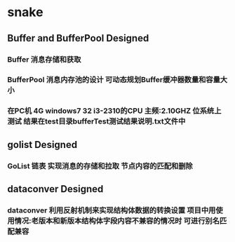 # snake
## Buffer and BufferPool Designed
### Buffer 消息存储和获取
### BufferPool 消息内存池的设计 可动态规划Buffer缓冲器数量和容量大小
### 在PC机 4G windows7 32  i3-2310的CPU  主频:2.10GHZ 位系统上测试 结果在test目录bufferTest测试结果说明.txt文件中
## golist Designed
### GoList 链表  实现消息的存储和拉取 节点内容的匹配和删除
## dataconver Designed
### dataconver 利用反射机制来实现结构体数据的转换设置 项目中用使用情况:老版本和新版本结构体字段内容不兼容的情况时 可进行别名匹配兼容
